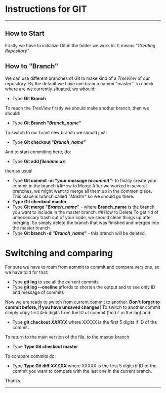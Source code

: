 # Instructions for GIT
________
## How to Start
Firstly we have to initialize Git in the folder we work in. It means *"Creating Repository"*

## How to "Branch"
We can use different branches of Git to make kind of a *TreeView* of our repository. By the default we have one branch named "master"
To check where are we currently situated, we whould:
* Type **Git Branch** 

To reach the *TreeView* firstly we should make another branch, then we should:
* Type **Git Branch "*Branch_name*"**  

To switch to our brant new branch we should just:
* Type **Git checkout "*Branch_name*"**

And to start commiting here, do:
* Type **Git add *filename.xx*** 

then as usual

* Type **Git commit -m *"your message to commit"***- to finally create your commit in the branch
##How to Merge
After we worked in several branches, we might want to merge all them up in the common place. This place is branch called *"Master"* so we should go there:
* **Type Git checkout master**
* Type **Git merge "*Branch_name*"** - where **Branch_name** is the branch you want to include in the master branch. 
##How to Delete
To get rid of unnececcary trash out of your code, we should clean things up after merging. So simply delete the branch that was finished and merged into the master branch
* Type **Git branch -d "*Branch_name*"** - this branch will be deleted.

# Switching and comparing
For sure we have to roam from aommit to commit and compare versions, so we have told for that:
* Type **git log** to see all the current commits
* Type **git log --oneline** affords to shorten the output and to see only ID and message of commits

Now we are ready to switch from current commit to another.
 **Don't forget to commit before, if you have unsaved changes!**
 To switch to another commit simply copy first 4-5 digits from the ID of commit (find it in the log) and:
 * Type **git checkout ***XXXXX***** where XXXXX is the first 5 digits if ID of the commit.
 
 To return to the main version of the file, to the master branch
 * Type **Type Git checkout master**

To compare commits do:
* Type **Type Git diff ***XXXXX***** where XXXXX is the first 5 digits if ID of the commit you want to compare with the last one in the current branch.



Thanks.
 __________________________